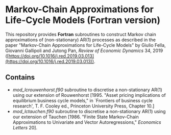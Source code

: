 #  Markov-Chain Approximations for Life-Cycle Models (Fortran version)

This repository provides **Fortran** subroutines to construct Markov chain approximations of (non-stationary) AR(1) processes as described in the paper "Markov-Chain Approximations for Life-Cycle Models"  by Giulio Fella, Giovanni Gallipoli and Jutong Pan, _Review of Economic Dynamics_ 34, 2019 ([https://doi.org/10.1016/j.red.2019.03.013](https://doi.org/10.1016/j.red.2019.03.013)). 

## Contains

- *mod_lcrouwenhorst.f90* subroutine to discretise a non-stationary AR(1) using our extension of Rouwenhorst [1995. "Asset pricing implications of equilibrium business cycle models," in `Frontiers of business cycle research', T. F. Cooley ed., Princeton University Press, Chapter 10.]
- *mod_lctauchen.f90* subroutine to discretise a non-stationary AR(1) using our extension of Tauchen [1986. "Finite State Markov-Chain Approximations to Univariate and
                  Vector Autoregressions," _Economics Letters_ 20].

